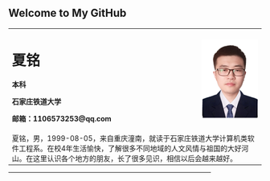 ## Welcome to My GitHub

<table border="0" align="center">
  <tr>
    <td width="75%">
      <h1>夏铭</h1>
      <p><b>本科</b></p>
      <p><b>石家庄铁道大学</b></p>
      <p><b>邮箱：1106573253@qq.com</b></p>
    </td>
    <td width="25%">
      <img src="xm1_120.png" width="100%">
    </td>
  </tr>
  
  <tr>
    <td colspan=2>
    夏铭，男，1999-08-05，来自重庆潼南，就读于石家庄铁道大学计算机类软件工程系。在校4年生活愉快，了解很多不同地域的人文风情与祖国的大好河山。在这里认识各个地方的朋友，长了很多见识，相信以后会越来越好。
    </td>
   </tr>
</table>

<HR style="border:3 double #987cb9" width="80%" color=#987cb9 SIZE=3>





